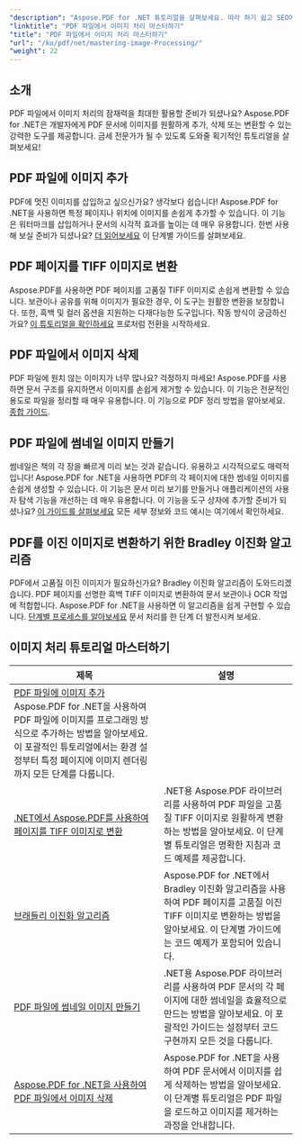 ```yaml
---
"description": "Aspose.PDF for .NET 튜토리얼을 살펴보세요. 따라 하기 쉽고 SEO에 최적화된 가이드와 코드 예제를 통해 PDF 파일에 이미지를 추가, 변환, 관리하는 방법을 익혀보세요."
"linktitle": "PDF 파일에서 이미지 처리 마스터하기"
"title": "PDF 파일에서 이미지 처리 마스터하기"
"url": "/ko/pdf/net/mastering-image-Processing/"
"weight": 22
---
```


## 소개

PDF 파일에서 이미지 처리의 잠재력을 최대한 활용할 준비가 되셨나요? Aspose.PDF for .NET은 개발자에게 PDF 문서에 이미지를 원활하게 추가, 삭제 또는 변환할 수 있는 강력한 도구를 제공합니다. 금세 전문가가 될 수 있도록 도와줄 획기적인 튜토리얼을 살펴보세요!

## PDF 파일에 이미지 추가  

PDF에 멋진 이미지를 삽입하고 싶으신가요? 생각보다 쉽습니다! Aspose.PDF for .NET을 사용하면 특정 페이지나 위치에 이미지를 손쉽게 추가할 수 있습니다. 이 기능은 워터마크를 삽입하거나 문서의 시각적 효과를 높이는 데 매우 유용합니다. 한번 사용해 보실 준비가 되셨나요? [더 읽어보세요](./adding-image/) 이 단계별 가이드를 살펴보세요.

## PDF 페이지를 TIFF 이미지로 변환  

Aspose.PDF를 사용하면 PDF 페이지를 고품질 TIFF 이미지로 손쉽게 변환할 수 있습니다. 보관이나 공유를 위해 이미지가 필요한 경우, 이 도구는 원활한 변환을 보장합니다. 또한, 흑백 및 컬러 옵션을 지원하는 다재다능한 도구입니다. 작동 방식이 궁금하신가요? [이 튜토리얼을 확인하세요](./convert-pages-to-tiff-images/) 프로처럼 전환을 시작하세요.

## PDF 파일에서 이미지 삭제  

PDF 파일에 원치 않는 이미지가 너무 많나요? 걱정하지 마세요! Aspose.PDF를 사용하면 문서 구조를 유지하면서 이미지를 손쉽게 제거할 수 있습니다. 이 기능은 전문적인 용도로 파일을 정리할 때 매우 유용합니다. 이 기능으로 PDF 정리 방법을 알아보세요. [종합 가이드](./delete-images-from-pdf-files/).  

## PDF 파일에 썸네일 이미지 만들기  

썸네일은 책의 각 장을 빠르게 미리 보는 것과 같습니다. 유용하고 시각적으로도 매력적입니다! Aspose.PDF for .NET을 사용하면 PDF의 각 페이지에 대한 썸네일 이미지를 손쉽게 생성할 수 있습니다. 이 기능은 문서 미리 보기를 만들거나 애플리케이션의 사용자 탐색 기능을 개선하는 데 매우 유용합니다. 이 기능을 도구 상자에 추가할 준비가 되셨나요? [이 가이드를 살펴보세요](./creating-thumbnail-images/) 모든 세부 정보와 코드 예시는 여기에서 확인하세요.

## PDF를 이진 이미지로 변환하기 위한 Bradley 이진화 알고리즘  

PDF에서 고품질 이진 이미지가 필요하신가요? Bradley 이진화 알고리즘이 도와드리겠습니다. PDF 페이지를 선명한 흑백 TIFF 이미지로 변환하여 문서 보관이나 OCR 작업에 적합합니다. Aspose.PDF for .NET을 사용하면 이 알고리즘을 쉽게 구현할 수 있습니다. [단계별 프로세스를 알아보세요](./bradley-binarization-algorithm/) 문서 처리를 한 단계 더 발전시켜 보세요.

## 이미지 처리 튜토리얼 마스터하기
| 제목 | 설명 |
| --- | --- | 
| [PDF 파일에 이미지 추가](./adding-image/) Aspose.PDF for .NET을 사용하여 PDF 파일에 이미지를 프로그래밍 방식으로 추가하는 방법을 알아보세요. 이 포괄적인 튜토리얼에서는 환경 설정부터 특정 페이지에 이미지 렌더링까지 모든 단계를 다룹니다. |  
| [.NET에서 Aspose.PDF를 사용하여 페이지를 TIFF 이미지로 변환](./convert-pages-to-tiff-images/) | .NET용 Aspose.PDF 라이브러리를 사용하여 PDF 파일을 고품질 TIFF 이미지로 원활하게 변환하는 방법을 알아보세요. 이 단계별 튜토리얼은 명확한 지침과 코드 예제를 제공합니다. |  
| [브래들리 이진화 알고리즘](./bradley-binarization-algorithm/) | Aspose.PDF for .NET에서 Bradley 이진화 알고리즘을 사용하여 PDF 페이지를 고품질 이진 TIFF 이미지로 변환하는 방법을 알아보세요. 이 단계별 가이드에는 코드 예제가 포함되어 있습니다. |   
| [PDF 파일에 썸네일 이미지 만들기](./creating-thumbnail-images/) | .NET용 Aspose.PDF 라이브러리를 사용하여 PDF 문서의 각 페이지에 대한 썸네일을 효율적으로 만드는 방법을 알아보세요. 이 포괄적인 가이드는 설정부터 코드 구현까지 모든 것을 다룹니다. |  
| [Aspose.PDF for .NET을 사용하여 PDF 파일에서 이미지 삭제](./delete-images-from-pdf-files/) | Aspose.PDF for .NET을 사용하여 PDF 문서에서 이미지를 쉽게 삭제하는 방법을 알아보세요. 이 단계별 튜토리얼은 PDF 파일을 로드하고 이미지를 제거하는 과정을 안내합니다. |